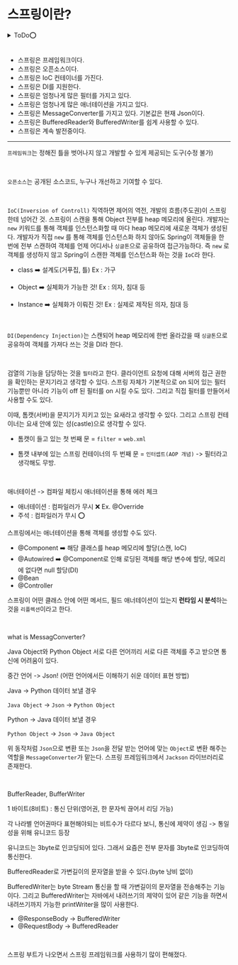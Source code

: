 # 스프링이란?

<details>
    <summary>ToDo⭕️</summary>

- [ ] 본문 리팩터링
- [ ] 내용 보강
</details>

<br>

- 스프링은 프레임워크이다.
- 스프링은 오픈소스이다.
- 스프링은 IoC 컨테이너를 가진다.
- 스프링은 DI를 지원한다.
- 스프링은 엄청나게 많은 필터를 가지고 있다.
- 스프링은 엄청나게 많은 애너테이션을 가지고 있다.
- 스프링은 MessageConverter를 가지고 있다. 기본값은 현재 Json이다.
- 스프링은 BufferedReader와 BufferedWriter를 쉽게 사용할 수 있다.
- 스프링은 계속 발전중이다.

---

`프레임워크`는 정해진 틀을 벗어나지 않고 개발할 수 있게 제공되는 도구(수정 불가)

<br>

`오픈소스`는 공개된 소스코드, 누구나 개선하고 기여할 수 있다.

<br>

`IoC(Inversion of Controll)` 직역하면 제어의 역전, 개발의 흐름(주도권)이 스프링한테 넘어간 것. 스프링이 스캔을 통해 Object 전부를 heap 메모리에 올린다. 개발자는 `new` 키워드를 통해 객체를 인스턴스화할 때 마다 heap 메모리에 새로운 객체가 생성된다. 개발자가 직접 `new` 를 통해 객체를 인스턴스화 하지 않아도 Spring이 객체들을 한 번에 전부 스캔하여 객체를 언제 어디서나 `싱글톤`으로 공유하여 접근가능하다. 즉 `new` 로 객체를 생성하지 않고 Spring이 스캔한 객체를 인스턴스화 하는 것을 `IoC`라 한다.

- class ➡️ 설계도(거푸집, 틀)
Ex : 가구

- Object ➡️ 실체화가 가능한 것!
Ex : 의자, 침대 등

- Instance ➡️ 실체화가 이뤄진 것!
Ex : 실제로 제작된 의자, 침대 등

<br>

`DI(Dependency Injection)`는 스캔되어 heap 메모리에 한번 올라갔을 때 `싱글톤`으로 공유하여 객체를 가져다 쓰는 것을 DI라 한다.

<br>

검열의 기능을 담당하는 것을 `필터`라고 한다. 클라이언트 요청에 대해 서버의 접근 권한을 확인하는 문지기라고 생각할 수 있다. 스프링 자체가 기본적으로 on 되어 있는 필터 기능뿐만 아니라 기능이 off 된 필터를 on 시킬 수도 있다. 그리고 직접 필터를 만들어서 사용할 수도 있다.

이때, 톰캣(서버)을 문지기가 지키고 있는 요새라고 생각할 수 있다. 그리고 스프링 컨테이너는 요새 안에 있는 성(castle)으로 생각할 수 있다.

- 톰캣이 들고 있는 첫 번째 문 = `filter` = `web.xml`

- 톰캣 내부에 있는 스프링 컨테이너의 두 번째 문 = `인터셉트(AOP 개념)` -> 필터라고 생각해도 무방.

<br>

애너테이션 -> 컴파일 체킹시 애너테이션을 통해 에러 체크

- 애너테이션 : 컴파일러가 무시 ❌ Ex. @Override 
- 주석 : 컴파일러가 무시 ⭕️

스프링에서는 애너테이션을 통해 객체를 생성할 수도 있다.

- @Component ➡️ 해당 클래스를 heap 메모리에 할당(스캔, IoC)
- @Autowired ➡️ @Component로 인해 로딩된 객체를 해당 변수에 할당, 메모리에 없다면 null 할당(DI)
- @Bean 
- @Controller

스프링이 어떤 클래스 안에 어떤 메서드, 필드 애너테이션이 있는지 **런타임 시 분석**하는 것을 `리플렉션`이라고 한다.

<br>

what is MessagConverter? 

Java Object와 Python Object 서로 다른 언어끼리 서로 다른 객체를 주고 받으면 통신에 어려움이 있다.

중간 언어 -> Json! (어떤 언어에서든 이해하기 쉬운 데이터 표현 방법)

Java -> Python 데이터 보낼 경우

`Java Object` -> `Json` -> `Python Object`

Python -> Java 데이터 보낼 경우

`Python Object` -> `Json` -> `Java Object`

위 동작처럼 `Json`으로 변환 또는 `Json`을 전달 받는 언어에 맞는 `Object`로 변환 해주는 역할을 `MessageConverter`가 맡는다. 스프링 프레임워크에서 `Jackson` 라이브러리로 존재한다.

<br>

BufferReader, BufferWriter

1 바이트(8비트) : 통신 단위(영어권, 한 문자씩 끊어서 리딩 가능)

각 나라별 언어권마다 표현해야되는 비트수가 다르다 보니, 통신에 제약이 생김 -> 통일성을 위해 유니코드 등장

유니코드는 3byte로 인코딩되어 있다. 그래서 요즘은 전부 문자를 3byte로 인코딩하여 통신한다.

BufferedReader로 가변길이의 문자열을 받을 수 있다.(byte 낭비 없이)

BufferedWriter는 byte Stream 통신을 할 때 가변길이의 문자열을 전송해주는 기능이다. 그리고 BufferedWriter는 자바에서 내려쓰기의 제약이 있어 같은 기능을 하면서 내려쓰기까지 가능한 printWriter을 많이 사용한다.

- @ResponseBody -> BufferedWriter
- @RequestBody -> BufferedReader

<br>

스프링 부트가 나오면서 스프링 프레임워크를 사용하기 많이 편해졌다.